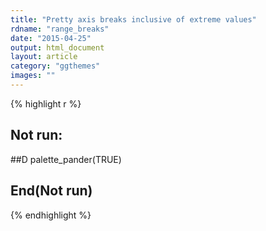 ```yaml
---
title: "Pretty axis breaks inclusive of extreme values"
rdname: "range_breaks"
date: "2015-04-25"
output: html_document
layout: article
category: "ggthemes"
images: ""
---
```





{% highlight r %}
## Not run: 
##D palette_pander(TRUE)
## End(Not run)
{% endhighlight %}